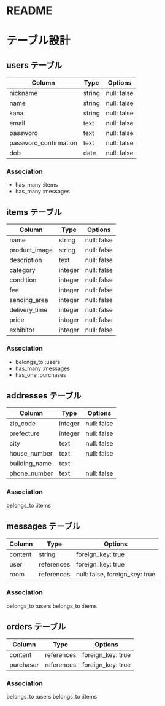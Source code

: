 # README

# テーブル設計

## users テーブル

| Column                | Type    | Options     |
| --------------------- | ------  | ----------- |
| nickname              | string  | null: false | ニックネーム
| name                  | string  | null: false | 名前
| kana                  | string  | null: false | 名前(カナ)
| email                 | text    | null: false | e-mail
| password              | text    | null: false | パスワード
| password_confirmation | text    | null: false | パスワード(確認)
| dob                   | date    | null: false | 生年月日

### Association
- has_many :items
- has_many :messages


## items テーブル

| Column          | Type    | Options     |
| ----------------| --------| ----------- |
| name            | string  | null: false | 商品名
| product_image   | string  | null: false | 商品画像
| description     | text    | null: false | 商品の説明
| category        | integer | null: false | カテゴリー Active_hash
| condition       | integer | null: false | 商品の状態 Active_hash
| fee             | integer | null: false | 配送料 Active_hash
| sending_area    | integer | null: false | 発送元の地域 Active_hash
| delivery_time   | integer | null: false | 発送までの日数 Active_hash
| price           | integer | null: false | 価格
| exhibitor       | integer | null: false | 出品者

### Association
- belongs_to :users
- has_many :messages
- has_one :purchases

## addresses テーブル

| Column        | Type       | Options                        |
| --------------| ---------- | ------------------------------ |
| zip_code      | integer    | null: false                    | 郵便番号
| prefecture    | integer    | null: false                    | 都道府県 Active_hash
| city          | text       | null: false                    | 市町村
| house_number  | text       | null: false                    | 番地
| building_name | text       |                                | 建物名
| phone_number  | text       | null: false                    | 電話番号

### Association
belongs_to :items

## messages テーブル

| Column  | Type       | Options                        |
| ------- | ---------- | ------------------------------ |
| content | string     | foreign_key: true              | 商品ID
| user    | references | foreign_key: true              | ユーザーID
| room    | references | null: false, foreign_key: true | コメント

### Association
belongs_to :users
belongs_to :items

## orders テーブル

| Column    | Type       | Options                        |
| --------- | ---------- | ------------------------------ |
| content   | references | foreign_key: true              | 商品ID
| purchaser | references | foreign_key: true              | 購入者

### Association
belongs_to :users
belongs_to :items